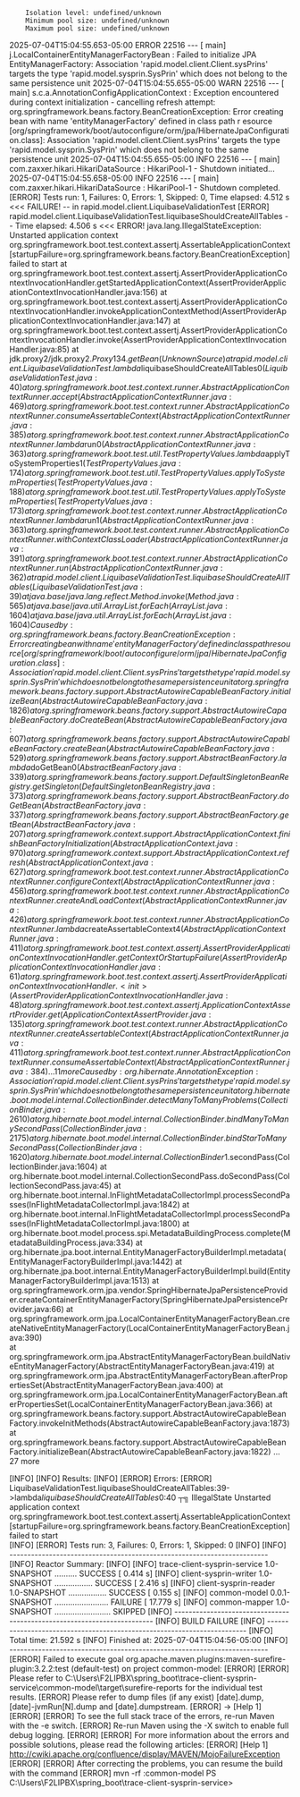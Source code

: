         Isolation level: undefined/unknown
        Minimum pool size: undefined/unknown
        Maximum pool size: undefined/unknown
2025-07-04T15:04:55.653-05:00 ERROR 22516 --- [           main] j.LocalContainerEntityManagerFactoryBean : Failed to initialize JPA EntityManagerFactory: Association 'rapid.model.client.Client.sysPrins' targets the type 'rapid.model.sysprin.SysPrin' which does not belong to the same persistence unit
2025-07-04T15:04:55.655-05:00  WARN 22516 --- [           main] s.c.a.AnnotationConfigApplicationContext : Exception encountered during context initialization - 
cancelling refresh attempt: org.springframework.beans.factory.BeanCreationException: Error creating bean with name 'entityManagerFactory' defined in class path r
esource [org/springframework/boot/autoconfigure/orm/jpa/HibernateJpaConfiguration.class]: Association 'rapid.model.client.Client.sysPrins' targets the type 'rapid.model.sysprin.SysPrin' which does not belong to the same persistence unit
2025-07-04T15:04:55.655-05:00  INFO 22516 --- [           main] com.zaxxer.hikari.HikariDataSource       : HikariPool-1 - Shutdown initiated...
2025-07-04T15:04:55.658-05:00  INFO 22516 --- [           main] com.zaxxer.hikari.HikariDataSource       : HikariPool-1 - Shutdown completed.
[ERROR] Tests run: 1, Failures: 0, Errors: 1, Skipped: 0, Time elapsed: 4.512 s <<< FAILURE! -- in rapid.model.client.LiquibaseValidationTest
[ERROR] rapid.model.client.LiquibaseValidationTest.liquibaseShouldCreateAllTables -- Time elapsed: 4.506 s <<< ERROR!
java.lang.IllegalStateException: Unstarted application context org.springframework.boot.test.context.assertj.AssertableApplicationContext[startupFailure=org.springframework.beans.factory.BeanCreationException] failed to start
        at org.springframework.boot.test.context.assertj.AssertProviderApplicationContextInvocationHandler.getStartedApplicationContext(AssertProviderApplicationContextInvocationHandler.java:156)
        at org.springframework.boot.test.context.assertj.AssertProviderApplicationContextInvocationHandler.invokeApplicationContextMethod(AssertProviderApplicationContextInvocationHandler.java:147)
        at org.springframework.boot.test.context.assertj.AssertProviderApplicationContextInvocationHandler.invoke(AssertProviderApplicationContextInvocationHandler.java:85)
        at jdk.proxy2/jdk.proxy2.$Proxy134.getBean(Unknown Source)
        at rapid.model.client.LiquibaseValidationTest.lambda$liquibaseShouldCreateAllTables$0(LiquibaseValidationTest.java:40)
        at org.springframework.boot.test.context.runner.AbstractApplicationContextRunner.accept(AbstractApplicationContextRunner.java:469)
        at org.springframework.boot.test.context.runner.AbstractApplicationContextRunner.consumeAssertableContext(AbstractApplicationContextRunner.java:385)     
        at org.springframework.boot.test.context.runner.AbstractApplicationContextRunner.lambda$run$0(AbstractApplicationContextRunner.java:363)
        at org.springframework.boot.test.util.TestPropertyValues.lambda$applyToSystemProperties$1(TestPropertyValues.java:174)
        at org.springframework.boot.test.util.TestPropertyValues.applyToSystemProperties(TestPropertyValues.java:188)
        at org.springframework.boot.test.util.TestPropertyValues.applyToSystemProperties(TestPropertyValues.java:173)
        at org.springframework.boot.test.context.runner.AbstractApplicationContextRunner.lambda$run$1(AbstractApplicationContextRunner.java:363)
        at org.springframework.boot.test.context.runner.AbstractApplicationContextRunner.withContextClassLoader(AbstractApplicationContextRunner.java:391)       
        at org.springframework.boot.test.context.runner.AbstractApplicationContextRunner.run(AbstractApplicationContextRunner.java:362)
        at rapid.model.client.LiquibaseValidationTest.liquibaseShouldCreateAllTables(LiquibaseValidationTest.java:39)
        at java.base/java.lang.reflect.Method.invoke(Method.java:565)
        at java.base/java.util.ArrayList.forEach(ArrayList.java:1604)
        at java.base/java.util.ArrayList.forEach(ArrayList.java:1604)
Caused by: org.springframework.beans.factory.BeanCreationException: Error creating bean with name 'entityManagerFactory' defined in class path resource [org/spri
ngframework/boot/autoconfigure/orm/jpa/HibernateJpaConfiguration.class]: Association 'rapid.model.client.Client.sysPrins' targets the type 'rapid.model.sysprin.SysPrin' which does not belong to the same persistence unit
        at org.springframework.beans.factory.support.AbstractAutowireCapableBeanFactory.initializeBean(AbstractAutowireCapableBeanFactory.java:1826)
        at org.springframework.beans.factory.support.AbstractAutowireCapableBeanFactory.doCreateBean(AbstractAutowireCapableBeanFactory.java:607)
        at org.springframework.beans.factory.support.AbstractAutowireCapableBeanFactory.createBean(AbstractAutowireCapableBeanFactory.java:529)
        at org.springframework.beans.factory.support.AbstractBeanFactory.lambda$doGetBean$0(AbstractBeanFactory.java:339)
        at org.springframework.beans.factory.support.DefaultSingletonBeanRegistry.getSingleton(DefaultSingletonBeanRegistry.java:373)
        at org.springframework.beans.factory.support.AbstractBeanFactory.doGetBean(AbstractBeanFactory.java:337)
        at org.springframework.beans.factory.support.AbstractBeanFactory.getBean(AbstractBeanFactory.java:207)
        at org.springframework.context.support.AbstractApplicationContext.finishBeanFactoryInitialization(AbstractApplicationContext.java:970)
        at org.springframework.context.support.AbstractApplicationContext.refresh(AbstractApplicationContext.java:627)
        at org.springframework.boot.test.context.runner.AbstractApplicationContextRunner.configureContext(AbstractApplicationContextRunner.java:456)
        at org.springframework.boot.test.context.runner.AbstractApplicationContextRunner.createAndLoadContext(AbstractApplicationContextRunner.java:426)
        at org.springframework.boot.test.context.runner.AbstractApplicationContextRunner.lambda$createAssertableContext$4(AbstractApplicationContextRunner.java:411)
        at org.springframework.boot.test.context.assertj.AssertProviderApplicationContextInvocationHandler.getContextOrStartupFailure(AssertProviderApplicationContextInvocationHandler.java:61)
        at org.springframework.boot.test.context.assertj.AssertProviderApplicationContextInvocationHandler.<init>(AssertProviderApplicationContextInvocationHandler.java:48)
        at org.springframework.boot.test.context.assertj.ApplicationContextAssertProvider.get(ApplicationContextAssertProvider.java:135)
        at org.springframework.boot.test.context.runner.AbstractApplicationContextRunner.createAssertableContext(AbstractApplicationContextRunner.java:411)      
        at org.springframework.boot.test.context.runner.AbstractApplicationContextRunner.consumeAssertableContext(AbstractApplicationContextRunner.java:384)     
        ... 11 more
Caused by: org.hibernate.AnnotationException: Association 'rapid.model.client.Client.sysPrins' targets the type 'rapid.model.sysprin.SysPrin' which does not belong to the same persistence unit
        at org.hibernate.boot.model.internal.CollectionBinder.detectManyToManyProblems(CollectionBinder.java:2610)
        at org.hibernate.boot.model.internal.CollectionBinder.bindManyToManySecondPass(CollectionBinder.java:2175)
        at org.hibernate.boot.model.internal.CollectionBinder.bindStarToManySecondPass(CollectionBinder.java:1620)
        at org.hibernate.boot.model.internal.CollectionBinder$1.secondPass(CollectionBinder.java:1604)
        at org.hibernate.boot.model.internal.CollectionSecondPass.doSecondPass(CollectionSecondPass.java:45)
        at org.hibernate.boot.internal.InFlightMetadataCollectorImpl.processSecondPasses(InFlightMetadataCollectorImpl.java:1842)
        at org.hibernate.boot.internal.InFlightMetadataCollectorImpl.processSecondPasses(InFlightMetadataCollectorImpl.java:1800)
        at org.hibernate.boot.model.process.spi.MetadataBuildingProcess.complete(MetadataBuildingProcess.java:334)
        at org.hibernate.jpa.boot.internal.EntityManagerFactoryBuilderImpl.metadata(EntityManagerFactoryBuilderImpl.java:1442)
        at org.hibernate.jpa.boot.internal.EntityManagerFactoryBuilderImpl.build(EntityManagerFactoryBuilderImpl.java:1513)
        at org.springframework.orm.jpa.vendor.SpringHibernateJpaPersistenceProvider.createContainerEntityManagerFactory(SpringHibernateJpaPersistenceProvider.java:66)
        at org.springframework.orm.jpa.LocalContainerEntityManagerFactoryBean.createNativeEntityManagerFactory(LocalContainerEntityManagerFactoryBean.java:390)  
        at org.springframework.orm.jpa.AbstractEntityManagerFactoryBean.buildNativeEntityManagerFactory(AbstractEntityManagerFactoryBean.java:419)
        at org.springframework.orm.jpa.AbstractEntityManagerFactoryBean.afterPropertiesSet(AbstractEntityManagerFactoryBean.java:400)
        at org.springframework.orm.jpa.LocalContainerEntityManagerFactoryBean.afterPropertiesSet(LocalContainerEntityManagerFactoryBean.java:366)
        at org.springframework.beans.factory.support.AbstractAutowireCapableBeanFactory.invokeInitMethods(AbstractAutowireCapableBeanFactory.java:1873)
        at org.springframework.beans.factory.support.AbstractAutowireCapableBeanFactory.initializeBean(AbstractAutowireCapableBeanFactory.java:1822)
        ... 27 more

[INFO] 
[INFO] Results:
[INFO]
[ERROR] Errors: 
[ERROR]   LiquibaseValidationTest.liquibaseShouldCreateAllTables:39->lambda$liquibaseShouldCreateAllTables$0:40 ┬╗ IllegalState Unstarted application context org.springframework.boot.test.context.assertj.AssertableApplicationContext[startupFailure=org.springframework.beans.factory.BeanCreationException] failed to start  
[INFO]
[ERROR] Tests run: 3, Failures: 0, Errors: 1, Skipped: 0
[INFO]
[INFO] ------------------------------------------------------------------------
[INFO] Reactor Summary:
[INFO]
[INFO] trace-client-sysprin-service 1.0-SNAPSHOT .......... SUCCESS [  0.414 s]
[INFO] client-sysprin-writer 1.0-SNAPSHOT ................. SUCCESS [  2.416 s]
[INFO] client-sysprin-reader 1.0-SNAPSHOT ................. SUCCESS [  0.155 s]
[INFO] common-model 0.0.1-SNAPSHOT ........................ FAILURE [ 17.779 s]
[INFO] common-mapper 1.0-SNAPSHOT ......................... SKIPPED
[INFO] ------------------------------------------------------------------------
[INFO] BUILD FAILURE
[INFO] ------------------------------------------------------------------------
[INFO] Total time:  21.592 s
[INFO] Finished at: 2025-07-04T15:04:56-05:00
[INFO] ------------------------------------------------------------------------
[ERROR] Failed to execute goal org.apache.maven.plugins:maven-surefire-plugin:3.2.2:test (default-test) on project common-model:
[ERROR]
[ERROR] Please refer to C:\Users\F2LIPBX\spring_boot\trace-client-sysprin-service\common-model\target\surefire-reports for the individual test results.
[ERROR] Please refer to dump files (if any exist) [date].dump, [date]-jvmRun[N].dump and [date].dumpstream.
[ERROR] -> [Help 1]
[ERROR]
[ERROR] To see the full stack trace of the errors, re-run Maven with the -e switch.
[ERROR] Re-run Maven using the -X switch to enable full debug logging.
[ERROR]
[ERROR] For more information about the errors and possible solutions, please read the following articles:
[ERROR] [Help 1] http://cwiki.apache.org/confluence/display/MAVEN/MojoFailureException
[ERROR]
[ERROR] After correcting the problems, you can resume the build with the command
[ERROR]   mvn <args> -rf :common-model
PS C:\Users\F2LIPBX\spring_boot\trace-client-sysprin-service> 

